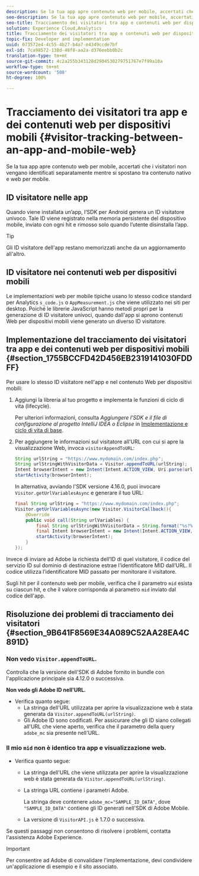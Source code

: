 ```yaml
---
description: Se la tua app apre contenuto web per mobile, accertati che i visitatori non vengano identificati separatamente mentre si spostano tra contenuto nativo e web per mobile.
seo-description: Se la tua app apre contenuto web per mobile, accertati che i visitatori non vengano identificati separatamente mentre si spostano tra contenuto nativo e web per mobile.
seo-title: Tracciamento dei visitatori tra app e contenuti web per dispositivi mobili
solution: Experience Cloud,Analytics
title: Tracciamento dei visitatori tra app e contenuti web per dispositivi mobili
topic-fix: Developer and implementation
uuid: 073572e4-4c55-4b27-b4a7-e4349ccde7bf
exl-id: 7ca98572-138d-48f8-aa2a-d376eebb0b2c
translation-type: tm+mt
source-git-commit: 4c2a255b343128d2904530279751767e7f99a10a
workflow-type: tm+mt
source-wordcount: '508'
ht-degree: 100%

---
```


# Tracciamento dei visitatori tra app e dei contenuti web per dispositivi mobili {#visitor-tracking-between-an-app-and-mobile-web}

Se la tua app apre contenuto web per mobile, accertati che i visitatori non vengano identificati separatamente mentre si spostano tra contenuto nativo e web per mobile.

## ID visitatore nelle app

Quando viene installata un’app, l’SDK per Android genera un ID visitatore univoco. Tale ID viene registrato nella memoria persistente del dispositivo mobile, inviato con ogni hit e rimosso solo quando l’utente disinstalla l’app.

>[!TIP]
>
>Gli ID visitatore dell&#39;app restano memorizzati anche da un aggiornamento all&#39;altro.

## ID visitatore nei contenuti web per dispositivi mobili

Le implementazioni web per mobile tipiche usano lo stesso codice standard per Analytics `s_code.js` o `AppMeasurement.js` che viene utilizzato nei siti per desktop. Poiché le librerie JavaScript hanno metodi propri per la generazione di ID visitatore univoci, quando dall&#39;app si aprono contenuti Web per dispositivi mobili viene generato un diverso ID visitatore.

## Implementazione del tracciamento dei visitatori tra app e dei contenuti web per dispositivi mobili {#section_1755BCCFD42D456EB2319141030FDDFF}

Per usare lo stesso ID visitatore nell&#39;app e nel contenuto Web per dispositivi mobili:

1. Aggiungi la libreria al tuo progetto e implementa le funzioni di ciclo di vita (lifecycle).

   Per ulteriori informazioni, consulta *Aggiungere l’SDK e il file di configurazione al progetto IntelliJ IDEA o Eclipse* in [Implementazione e ciclo di vita di base](/help/android/getting-started/dev-qs.md).

1. Per aggiungere le informazioni sul visitatore all&#39;URL con cui si apre la visualizzazione Web, invoca `visitorAppendToURL`:

   ```java
   String urlString = "https://www.mydomain.com/index.php"; 
   String urlStringWithVisitorData = Visitor.appendToURL(urlString); 
   Intent browserIntent = new Intent(Intent.ACTION_VIEW, Uri.parse(urlStringWithVisitorData)); 
   startActivity(browserIntent);
   ```

   In alternativa, avviando l&#39;SDK versione 4.16.0, puoi invocare `Visitor.getUrlVariablesAsync` e generare il tuo URL:

   ```java
   final String urlString = "https://www.mydomain.com/index.php"; 
   Visitor.getUrlVariablesAsync(new Visitor.VisitorCallback(){ 
       @Override 
       public void call(String urlVariables) { 
           final String urlStringWithVisitorData = String.format("%s?%s", urlString, urlVariables); 
           final Intent browserIntent = new Intent(Intent.ACTION_VIEW, Uri.parse(urlStringWithVisitorData)); 
           startActivity(browserIntent); 
       } 
   });
   ```

Invece di inviare ad Adobe la richiesta dell’ID di quel visitatore, il codice del servizio ID sul dominio di destinazione estrae l’identificatore MID dall’URL. Il codice utilizza l’identificatore MID passato per monitorare il visitatore.

Sugli hit per il contenuto web per mobile, verifica che il parametro `mid` esista su ciascun hit, e che il valore corrisponda al parametro `mid` inviato dal codice dell&#39;app.

## Risoluzione dei problemi di tracciamento dei visitatori {#section_9B641F8569E34A089C52AA28EA4C891D}

### Non vedo `Visitor.appendToURL`.

Controlla che la versione dell&#39;SDK di Adobe fornito in bundle con l&#39;applicazione principale sia 4.12.0 o successiva.

**Non vedo gli Adobe ID nell&#39;URL.**

* Verifica quanto segue:
   * La stringa dell&#39;URL utilizzata per aprire la visualizzazione web è stata generata da `Visitor.appendToURL(urlString)`.
   * Gli Adobe ID sono codificati. 
Per assicurare che gli ID siano collegati all&#39;URL che viene aperto, verifica che il parametro della query `adobe_mc` sia presente nell&#39;URL.

### Il mio `mid` non è identico tra app e visualizzazione web.

* Verifica quanto segue:

   * La stringa dell&#39;URL che viene utilizzata per aprire la visualizzazione web è stata generata da `Visitor.appendToURL(urlString)`.
   * La stringa URL contiene i parametri Adobe.

      La stringa deve contenere `adobe_mc="SAMPLE_ID_DATA"`, dove `"SAMPLE_ID_DATA"` contiene gli ID generati nell&#39;SDK di Adobe Mobile.
   * La versione di `VisitorAPI.js` è 1.7.0 o successiva.

Se questi passaggi non consentono di risolvere i problemi, contatta l&#39;assistenza Adobe Experience.

>[!IMPORTANT]
>
>Per consentire ad Adobe di convalidare l&#39;implementazione, devi condividere un&#39;applicazione di esempio e il sito associato.
